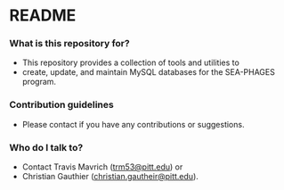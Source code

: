 # README #

### What is this repository for? ###

* This repository provides a collection of tools and utilities to
* create, update, and maintain MySQL databases for the SEA-PHAGES program.

### Contribution guidelines ###

* Please contact if you have any contributions or suggestions.

### Who do I talk to? ###

* Contact Travis Mavrich (trm53@pitt.edu) or
* Christian Gauthier (christian.gautheir@pitt.edu).
